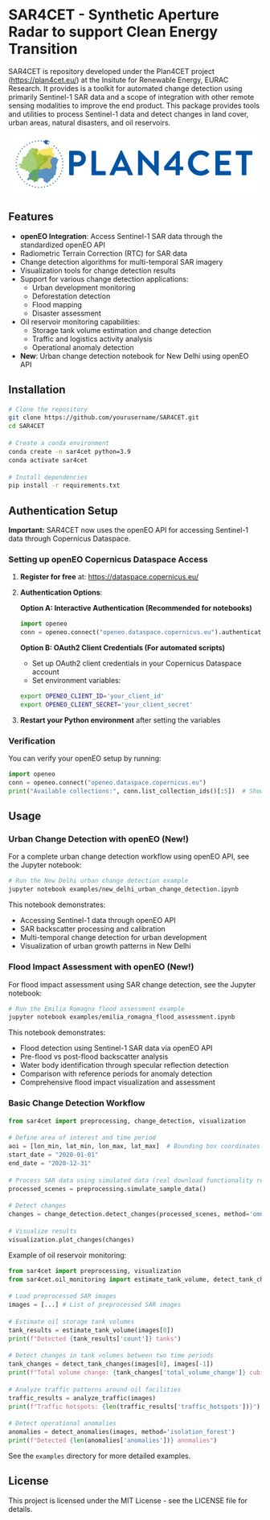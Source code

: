 # SAR4CET - Synthetic Aperture Radar to support Clean Energy Transition 

SAR4CET is repository developed under the Plan4CET project (https://plan4cet.eu/) at the Insitute for Renewable Energy, EURAC Research. It provides is a toolkit for automated change detection using primarily Sentinel-1 SAR data and a scope of integration with other remote sensing modalities to improve the end product. This package provides tools and utilities to process Sentinel-1 data and detect changes in land cover, urban areas, natural disasters, and oil reservoirs.

<img src="https://raw.githubusercontent.com/naikp13/SAR4CET/master/plan4cet.png" alt="plan4cet" width="800"/>

## Features

- **openEO Integration**: Access Sentinel-1 SAR data through the standardized openEO API
- Radiometric Terrain Correction (RTC) for SAR data
- Change detection algorithms for multi-temporal SAR imagery
- Visualization tools for change detection results
- Support for various change detection applications:
  - Urban development monitoring
  - Deforestation detection
  - Flood mapping
  - Disaster assessment
- Oil reservoir monitoring capabilities:
  - Storage tank volume estimation and change detection
  - Traffic and logistics activity analysis
  - Operational anomaly detection
- **New**: Urban change detection notebook for New Delhi using openEO API

## Installation

```bash
# Clone the repository
git clone https://github.com/yourusername/SAR4CET.git
cd SAR4CET

# Create a conda environment
conda create -n sar4cet python=3.9
conda activate sar4cet

# Install dependencies
pip install -r requirements.txt
```

## Authentication Setup

**Important:** SAR4CET now uses the openEO API for accessing Sentinel-1 data through Copernicus Dataspace.

### Setting up openEO Copernicus Dataspace Access

1. **Register for free** at: https://dataspace.copernicus.eu/
2. **Authentication Options**:
   
   **Option A: Interactive Authentication (Recommended for notebooks)**
   ```python
   import openeo
   conn = openeo.connect("openeo.dataspace.copernicus.eu").authenticate_oidc()
   ```
   
   **Option B: OAuth2 Client Credentials (For automated scripts)**
   - Set up OAuth2 client credentials in your Copernicus Dataspace account
   - Set environment variables:
   ```bash
   export OPENEO_CLIENT_ID='your_client_id'
   export OPENEO_CLIENT_SECRET='your_client_secret'
   ```

3. **Restart your Python environment** after setting the variables

### Verification

You can verify your openEO setup by running:
```python
import openeo
conn = openeo.connect("openeo.dataspace.copernicus.eu")
print("Available collections:", conn.list_collection_ids()[:5])  # Show first 5 collections
```

## Usage

### Urban Change Detection with openEO (New!)

For a complete urban change detection workflow using openEO API, see the Jupyter notebook:

```bash
# Run the New Delhi urban change detection example
jupyter notebook examples/new_delhi_urban_change_detection.ipynb
```

This notebook demonstrates:
- Accessing Sentinel-1 data through openEO API
- SAR backscatter processing and calibration
- Multi-temporal change detection for urban development
- Visualization of urban growth patterns in New Delhi

### Flood Impact Assessment with openEO (New!)

For flood impact assessment using SAR change detection, see the Jupyter notebook:

```bash
# Run the Emilia Romagna flood assessment example
jupyter notebook examples/emilia_romagna_flood_assessment.ipynb
```

This notebook demonstrates:
- Flood detection using Sentinel-1 SAR data via openEO API
- Pre-flood vs post-flood backscatter analysis
- Water body identification through specular reflection detection
- Comparison with reference periods for anomaly detection
- Comprehensive flood impact visualization and assessment

### Basic Change Detection Workflow

```python
from sar4cet import preprocessing, change_detection, visualization

# Define area of interest and time period
aoi = [lon_min, lat_min, lon_max, lat_max]  # Bounding box coordinates
start_date = "2020-01-01"
end_date = "2020-12-31"

# Process SAR data using simulated data (real download functionality removed)
processed_scenes = preprocessing.simulate_sample_data()

# Detect changes
changes = change_detection.detect_changes(processed_scenes, method='omnibus')

# Visualize results
visualization.plot_changes(changes)
```

Example of oil reservoir monitoring:

```python
from sar4cet import preprocessing, visualization
from sar4cet.oil_monitoring import estimate_tank_volume, detect_tank_changes, analyze_traffic, detect_anomalies

# Load preprocessed SAR images
images = [...] # List of preprocessed SAR images

# Estimate oil storage tank volumes
tank_results = estimate_tank_volume(images[0])
print(f"Detected {tank_results['count']} tanks")

# Detect changes in tank volumes between two time periods
tank_changes = detect_tank_changes(images[0], images[-1])
print(f"Total volume change: {tank_changes['total_volume_change']} cubic meters")

# Analyze traffic patterns around oil facilities
traffic_results = analyze_traffic(images)
print(f"Traffic hotspots: {len(traffic_results['traffic_hotspots'])}")

# Detect operational anomalies
anomalies = detect_anomalies(images, method='isolation_forest')
print(f"Detected {len(anomalies['anomalies'])} anomalies")
```

See the `examples` directory for more detailed examples.

## License

This project is licensed under the MIT License - see the LICENSE file for details.


